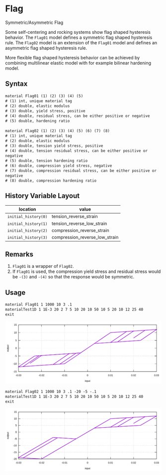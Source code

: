 # Flag

Symmetric/Asymmetric Flag

Some self-centering and rocking systems show flag shaped hysteresis behavior. The `Flag01` model defines a symmetric flag shaped hysteresis rule. The `Flag02` model is an extension of the `Flag01` model and defines an asymmetric flag shaped hysteresis rule.

More flexible flag shaped hysteresis behavior can be achieved by combining multilinear elastic model with for example bilinear hardening model.

## Syntax

```
material Flag01 (1) (2) (3) (4) (5)
# (1) int, unique material tag
# (2) double, elastic modulus
# (3) double, yield stress, positive
# (4) double, residual stress, can be either positive or negative
# (5) double, hardening ratio

material Flag02 (1) (2) (3) (4) (5) (6) (7) (8)
# (1) int, unique material tag
# (2) double, elastic modulus
# (3) double, tension yield stress, positive
# (4) double, tension residual stress, can be either positive or negative
# (5) double, tension hardening ratio
# (6) double, compression yield stress, negative
# (7) double, compression residual stress, can be either positive or negative
# (8) double, compression hardening ratio
```

## History Variable Layout

| location             | value                          |
| -------------------- | ------------------------------ |
| `initial_history(0)` | tension_reverse_strain         |
| `initial_history(1)` | tension_reverse_low_strain     |
| `initial_history(2)` | compression_reverse_strain     |
| `initial_history(3)` | compression_reverse_low_strain |

## Remarks

1. `Flag01` is a wrapper of `Flag02`.
2. If `Flag01` is used, the compression yield stress and residual stress would be `-(3)` and `-(4)` so that the response would be symmetric.

## Usage

```
material Flag01 1 1000 10 3 .1
materialTest1D 1 1E-3 20 2 7 5 10 20 10 50 10 5 20 10 12 25 40
exit
```

![example one](Flag01.EX1.svg)

```
material Flag02 1 1000 10 3 .1 -20 -5 -.1
materialTest1D 1 1E-3 20 2 7 5 10 20 10 50 10 5 20 10 12 25 40
exit
```

![example two](Flag02.EX1.svg)
